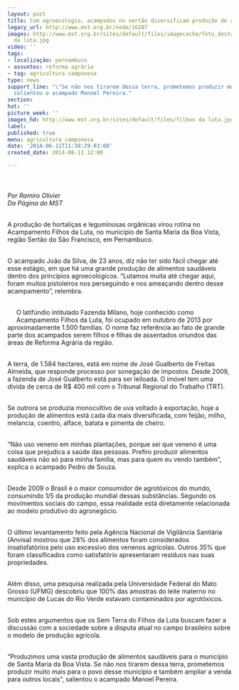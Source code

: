 ```yaml
---
layout: post
title: Com agroecologia, acampados no sertão diversificam produção de alimentos
legacy_url: http://www.mst.org.br/node/16207
images: http://www.mst.org.br/sites/default/files/imagecache/foto_destaque/filhos
  da luta.jpg
video: ''
tags:
- localização: pernambuco
- assuntos: reforma agrária
- tag: agricultura camponesa
type: news
support_line: "\"Se não nos tirarem dessa terra, prometemos produzir muito mais”,
  salientou o acampado Manoel Pereira."
section: 
hat: ''
picture_week: ''
images_hd: http://www.mst.org.br/sites/default/files/filhos da luta.jpg
label: 
published: true
menu: agricultura camponesa
date: '2014-06-11T11:38:29-03:00'
created_date: 2014-06-11 12:00

---
```

<p><em><br><img style="margin: 10px;" src="http://www.mst.org.br/sites/default/files/filhos%20da%20luta.jpg" alt=""><br>Por Ramiro Olivier</em><br><em>Da Página do MST</em></p><p><br>A produção de hortaliças e leguminosas orgânicas virou rotina no Acampamento Filhos da Luta, no município de Santa Maria da Boa Vista, região Sertão do São Francisco, em Pernambuco.</p><p><br>O acampado João da Silva, de 23 anos, diz não ter sido fácil chegar até esse estágio, em que há uma grande produção de alimentos saudáveis dentro dos princípios agroecológicos. “Lutamos muita até chegar aqui, foram muitos pistoleiros nos perseguindo e nos ameaçando dentro desse acampamento”, relembra.</p><p><br><img style="margin: 10px; float: left;" src="http://www.mst.org.br/sites/default/files/leguminosasII.jpg" alt="">O latifúndio intitulado Fazenda Milano, hoje conhecido como Acampamento Filhos da Luta, foi ocupado em outubro de 2013 por aproximadamente 1.500 famílias. O nome faz referência ao fato de grande parte dos acampados serem filhos e filhas de assentados oriundos das áreas de Reforma Agrária da região.</p><p><br>A terra, de 1.584 hectares, está em nome de José Gualberto de Freitas Almeida, que responde processo por sonegação de impostos. Desde 2009, a fazenda de José Gualberto está para ser leiloada. O imóvel tem uma dívida de cerca de R$ 400 mil com o Tribunal Regional do Trabalho (TRT).</p><div><p><br>Se outrora se produzia monocultivo de uva voltado à exportação, hoje a produção de alimentos está cada dia mais diversificada, com feijão, milho, melancia, coentro, alface, batata e pimenta de cheiro.</p><p><br>“Não uso veneno em minhas plantações, porque sei que veneno é uma coisa que prejudica a saúde das pessoas. Prefiro produzir alimentos saudáveis não só para minha família, mas para quem eu vendo também”, explica o acampado Pedro de Souza.</p><p><br><img style="margin: 10px; float: right;" src="http://www.mst.org.br/sites/default/files/leguminosas.jpg" alt="">Desde 2009 o Brasil é o maior consumidor de agrotóxicos do mundo, consumindo 1/5 da produção mundial dessas substâncias. Segundo os movimentos sociais do campo, essa realidade está diretamente relacionada ao modelo produtivo do agronegócio.&nbsp;</p><p><br>O último levantamento feito pela Agência Nacional de Vigilância Sanitária (Anvisa) mostrou que 28% dos alimentos foram considerados insatisfatórios pelo uso excessivo dos venenos agrícolas. Outros 35% que foram classificados como satisfatório apresentaram resíduos nas suas propriedades.</p><p><br>Além disso, uma pesquisa realizada pela Universidade Federal do Mato Grosso (UFMG) descobriu que 100% das amostras do leite materno no município de Lucas do Rio Verde estavam contaminados por agrotóxicos.</p><p><br>Sob estes argumentos que os Sem Terra do Filhos da Luta buscam fazer a discussão com a sociedade sobre a disputa atual no campo brasileiro sobre o modelo de produção agrícola.&nbsp;</p><p><br>“Produzimos uma vasta produção de alimentos saudáveis para o município de Santa Maria da Boa Vista. Se não nos tirarem dessa terra, prometemos produzir muito mais para o povo desse município e também ampliar a venda para outros locais”, salientou o acampado Manoel Pereira.</p><p><img style="margin: 10px;" src="http://www.mst.org.br/sites/default/files/filhos%20da%20luta%20II.jpg" alt=""></p></div>
